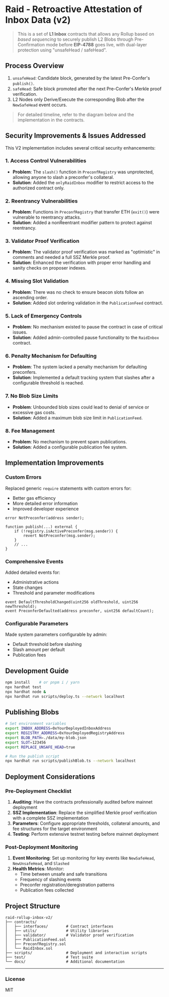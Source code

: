 # Raid ‑ Retroactive Attestation of Inbox Data (v2)

> This is a set of **L1 Inbox** contracts that allows any Rollup based on *based sequencing*
> to securely publish L2 Blobs through Pre-Confirmation mode before **EIP‑4788** goes live,
> with dual-layer protection using "unsafeHead / safeHead".

## Process Overview
1. `unsafeHead`: Candidate block, generated by the latest Pre-Confer's `publish()`.
2. `safeHead`: Safe block promoted after the next Pre-Confer's Merkle proof verification.
3. L2 Nodes only Derive/Execute the corresponding Blob after the `NewSafeHead` event occurs.

> For detailed timeline, refer to the diagram below and the implementation in the contracts.

## Security Improvements & Issues Addressed

This V2 implementation includes several critical security enhancements:

### 1. Access Control Vulnerabilities
- **Problem**: The `slash()` function in `PreconfRegistry` was unprotected, allowing anyone to slash a preconfer's collateral.
- **Solution**: Added the `onlyRaidInbox` modifier to restrict access to the authorized contract only.

### 2. Reentrancy Vulnerabilities
- **Problem**: Functions in `PreconfRegistry` that transfer ETH (`exit()`) were vulnerable to reentrancy attacks.
- **Solution**: Added a nonReentrant modifier pattern to protect against reentrancy.

### 3. Validator Proof Verification
- **Problem**: The validator proof verification was marked as "optimistic" in comments and needed a full SSZ Merkle proof.
- **Solution**: Enhanced the verification with proper error handling and sanity checks on proposer indexes.

### 4. Missing Slot Validation
- **Problem**: There was no check to ensure beacon slots follow an ascending order.
- **Solution**: Added slot ordering validation in the `PublicationFeed` contract.

### 5. Lack of Emergency Controls
- **Problem**: No mechanism existed to pause the contract in case of critical issues.
- **Solution**: Added admin-controlled pause functionality to the `RaidInbox` contract.

### 6. Penalty Mechanism for Defaulting
- **Problem**: The system lacked a penalty mechanism for defaulting preconfers.
- **Solution**: Implemented a default tracking system that slashes after a configurable threshold is reached.

### 7. No Blob Size Limits
- **Problem**: Unbounded blob sizes could lead to denial of service or excessive gas costs.
- **Solution**: Added a maximum blob size limit in `PublicationFeed`.

### 8. Fee Management
- **Problem**: No mechanism to prevent spam publications.
- **Solution**: Added a configurable publication fee system.

## Implementation Improvements

### Custom Errors
Replaced generic `require` statements with custom errors for:
- Better gas efficiency
- More detailed error information
- Improved developer experience

```solidity
error NotPreconfer(address sender);

function publish(...) external {
    if (!registry.isActivePreconfer(msg.sender)) {
        revert NotPreconfer(msg.sender);
    }
    // ...
}
```

### Comprehensive Events
Added detailed events for:
- Administrative actions
- State changes 
- Threshold and parameter modifications

```solidity
event DefaultThresholdChanged(uint256 oldThreshold, uint256 newThreshold);
event PreconferDefaulted(address preconfer, uint256 defaultCount);
```

### Configurable Parameters
Made system parameters configurable by admin:
- Default threshold before slashing
- Slash amount per default
- Publication fees

## Development Guide
```bash
npm install    # or pnpm i / yarn
npx hardhat test
npx hardhat node &
npx hardhat run scripts/deploy.ts --network localhost
```

## Publishing Blobs
```bash
# Set environment variables
export INBOX_ADDRESS=0xYourDeployedInboxAddress
export REGISTRY_ADDRESS=0xYourDeployedRegistryAddress
export BLOB_PATH=./data/my-blob.json
export SLOT=123456
export REPLACE_UNSAFE_HEAD=true

# Run the publish script
npx hardhat run scripts/publishBlob.ts --network localhost
```

## Deployment Considerations

### Pre-Deployment Checklist
1. **Auditing**: Have the contracts professionally audited before mainnet deployment
2. **SSZ Implementation**: Replace the simplified Merkle proof verification with a complete SSZ implementation
3. **Parameters**: Configure appropriate thresholds, collateral amounts, and fee structures for the target environment
4. **Testing**: Perform extensive testnet testing before mainnet deployment

### Post-Deployment Monitoring
1. **Event Monitoring**: Set up monitoring for key events like `NewSafeHead`, `NewUnsafeHead`, and `Slashed`
2. **Health Metrics**: Monitor:
   - Time between unsafe and safe transitions
   - Frequency of slashing events
   - Preconfer registration/deregistration patterns
   - Publication fees collected

## Project Structure
```
raid-rollup-inbox-v2/
├── contracts/
│   ├── interfaces/        # Contract interfaces
│   ├── utils/             # Utility libraries
│   ├── validator/         # Validator proof verification
│   ├── PublicationFeed.sol
│   ├── PreconfRegistry.sol
│   └── RaidInbox.sol
├── scripts/               # Deployment and interaction scripts
├── test/                  # Test suite
└── docs/                  # Additional documentation
```

---

### License
MIT
